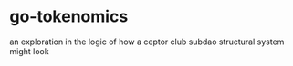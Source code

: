 # go-tokenomics
an exploration in the logic of how a ceptor club subdao structural system might look
